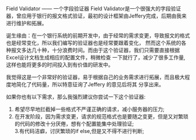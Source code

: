 Field Validator —— 一个字段验证器
Field Validator是一个很强大的字段验证器，曾应用于银行的报文格式验证，最初的设计框架由Jeffery完成，后期由我来进行维护和拓展。

诞生缘由：在一个银行系统的前期开发中，由于经常的需求变更，导致报文的格式也是经常变化，所以我们编写的验证器也是经常要跟着变化，
然而这个系统的各种报文多达几十种，十分浪费时间。而由于这个验证器，我们只需要直接根据Excel设计文档生成相应的配置文件，稍微检查
一下就行了，减少了很多工作量,这样也能将更多的时间投入到有价值的研发中。

我觉得这是一个非常好的验证器，易于根据自己的业务需求进行拓展，而且极大程度地简化了代码量，所以特意征询了Jeffery 的意见后将其
分享出来。

如果你也有以下需求，那么我强烈建议你尝试一下这个验证器: 
  1. 希望尽早地拦截掉一些格式不严谨正确的请求，减小服务器的压力; 
  2. 在开发阶段，因为需求变更，请求的规范格式也是要随之变更，但是又对繁琐的代码的修改十分厌倦，想有个配置能集中处理验证;  
  3.有代码洁癖，讨厌繁琐的if else,但是又不得不进行判断;
